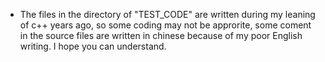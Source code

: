 
* The files in the directory of "TEST_CODE" are written during my  leaning of c++ years ago, so some coding may not be approrite, some coment in the source files are written in chinese because of my poor English writing. I hope you can understand.